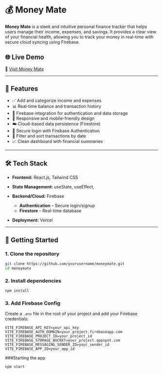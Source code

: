 # 💰 Money Mate

**Money Mate** is a sleek and intuitive personal finance tracker that helps users manage their income, expenses, and savings. It provides a clear view of your financial health, allowing you to track your money in real-time with secure cloud syncing using Firebase.

## 🌐 Live Demo

🔗 [Visit Money Mate](https://money-mate-ss62.vercel.app/)

---

## 📌 Features

- ✅ Add and categorize income and expenses
- 📊 Real-time balance and transaction history
- 🔄 Firebase integration for authentication and data storage
- 📱 Responsive and mobile-friendly design
- ☁️ Cloud-based data persistence (Firestore)
- 🔐 Secure login with Firebase Authentication
- 📅 Filter and sort transactions by date
- 📈 Clean dashboard with financial summaries

---

## 🛠 Tech Stack

- **Frontend:** React.js, Tailwind CSS
- **State Management:** useState, useEffect, 
- **Backend/Cloud:** Firebase
  - **Authentication** – Secure login/signup
  - **Firestore** – Real-time database
 
- **Deployment:** Vercel 

---

## 🚀 Getting Started

### 1. Clone the repository

```bash
git clone https://github.com/yourusername/moneymate.git
cd moneymate
```

### 2. Install dependencies

```bash
npm install
```
### 3. Add Firebase Config

Create a `.env` file in the root of your project and add your Firebase credentials:

```env
VITE_FIREBASE_API_KEY=your_api_key
VITE_FIREBASE_AUTH_DOMAIN=your_project.firebaseapp.com
VITE_FIREBASE_PROJECT_ID=your_project_id
VITE_FIREBASE_STORAGE_BUCKET=your_project.appspot.com
VITE_FIREBASE_MESSAGING_SENDER_ID=your_sender_id
VITE_FIREBASE_APP_ID=your_app_id
```

###Starting the app
```bash
npm start
```
